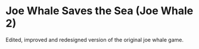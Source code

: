 # Joe Whale Saves the Sea (Joe Whale 2)
Edited, improved and redesigned version of the original joe whale game.
